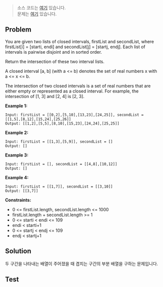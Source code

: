 > 소스 코드는 [여기](https://github.com/lcalmsky/leetcode/blob/master/src/main/java/io/lcalmsky/leetcode/interval_list_intersections/Solution.java) 있습니다.  
> 문제는 [여기](https://leetcode.com/problems/interval-list-intersections/) 있습니다.

## Problem

You are given two lists of closed intervals, firstList and secondList, where firstList[i] = [starti, endi] and secondList[j] = [startj, endj]. Each list of intervals is pairwise disjoint and in sorted order.

Return the intersection of these two interval lists.

A closed interval [a, b] (with a <= b) denotes the set of real numbers x with a <= x <= b.

The intersection of two closed intervals is a set of real numbers that are either empty or represented as a closed interval. For example, the intersection of [1, 3] and [2, 4] is [2, 3].

**Example 1:**

```text
Input: firstList = [[0,2],[5,10],[13,23],[24,25]], secondList = [[1,5],[8,12],[15,24],[25,26]]
Output: [[1,2],[5,5],[8,10],[15,23],[24,24],[25,25]]
```

**Example 2:**

```text
Input: firstList = [[1,3],[5,9]], secondList = []
Output: []
```

**Example 3:**

```text
Input: firstList = [], secondList = [[4,8],[10,12]]
Output: []
```

**Example 4:**

```text
Input: firstList = [[1,7]], secondList = [[3,10]]
Output: [[3,7]]
```

**Constraints:**

* 0 <= firstList.length, secondList.length <= 1000
* firstList.length + secondList.length >= 1
* 0 <= starti < endi <= 109
* endi < starti+1
* 0 <= startj < endj <= 109
* endj < startj+1

## Solution

두 구간을 나타내는 배열이 주어졌을 때 겹치는 구간의 부분 배열을 구하는 문제입니다.



## Test